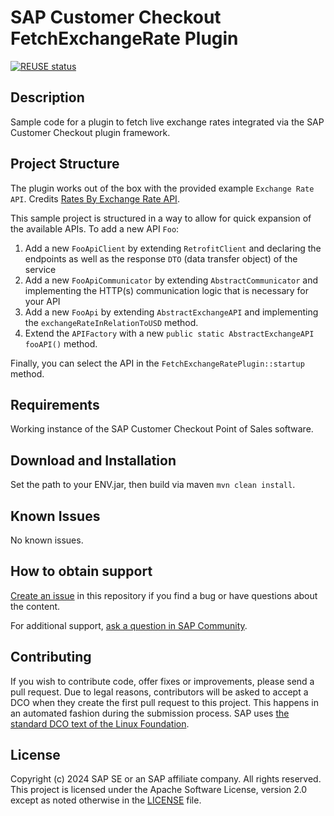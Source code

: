 # SAP Customer Checkout FetchExchangeRate Plugin
[![REUSE status](https://api.reuse.software/badge/github.com/sap-samples/customercheckout-fetchexchangerate-plugin)](https://api.reuse.software/info/github.com/sap-samples/customercheckout-fetchexchangerate-plugin)

## Description
Sample code for a plugin to fetch live exchange rates integrated via the SAP Customer Checkout plugin framework.

## Project Structure
The plugin works out of the box with the provided example `Exchange Rate API`. Credits <a href="https://www.exchangerate-api.com">Rates By Exchange Rate API</a>.

This sample project is structured in a way to allow for quick expansion of the available APIs.
To add a new API `Foo`:

1. Add a new `FooApiClient` by extending `RetrofitClient` and declaring the endpoints as well as the response `DTO` (data transfer object) of the service
2. Add a new  `FooApiCommunicator` by extending `AbstractCommunicator` and implementing the HTTP(s) communication logic that is necessary for your API
3. Add a new `FooApi` by extending `AbstractExchangeAPI` and implementing the `exchangeRateInRelationToUSD` method.
4. Extend the `APIFactory` with a new `public static AbstractExchangeAPI fooAPI()` method.

Finally, you can select the API in the `FetchExchangeRatePlugin::startup` method.

## Requirements
Working instance of the SAP Customer Checkout Point of Sales software.

## Download and Installation
Set the path to your ENV.jar, then build via maven `mvn clean install`.

## Known Issues
No known issues.

## How to obtain support
[Create an issue](https://github.com/SAP-samples/customercheckout-fetchexchangerate-plugin/issues) in this repository if you find a bug or have questions about the content.
 
For additional support, [ask a question in SAP Community](https://answers.sap.com/questions/ask.html).

## Contributing
If you wish to contribute code, offer fixes or improvements, please send a pull request. Due to legal reasons, contributors will be asked to accept a DCO when they create the first pull request to this project. This happens in an automated fashion during the submission process. SAP uses [the standard DCO text of the Linux Foundation](https://developercertificate.org/).

## License
Copyright (c) 2024 SAP SE or an SAP affiliate company. All rights reserved. This project is licensed under the Apache Software License, version 2.0 except as noted otherwise in the [LICENSE](LICENSE) file.